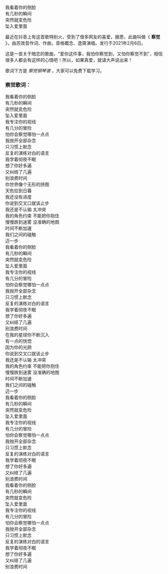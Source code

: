 

我看着你的侧脸  
有几秒的瞬间  
突然就变危险  
坠入爱里面

最近在抖音上有这首歌特别火，受到了很多网友的喜爱。据悉，此曲叫做《 **察觉** 》，由苏效音作词、作曲，音格概念、逸霄演唱。发行于2021年2月6日。

这是一首关于暗恋的歌曲，“爱你这件事，我怕你察觉到，又怕你察觉不到”，相信很多人都会有这样的心情吧！所以，如果真爱，就请大声说出来！

歌词下方是 _察觉钢琴谱_ ，大家可以免费下载学习。

### 察觉歌词：

我看着你的侧脸  
有几秒的瞬间  
突然就变危险  
坠入爱里面  
我专注你的视线  
有几分的冒险  
怕你会察觉哪怕一点点  
我抛开全部杂念  
只习惯上默念  
反复的演练对白的语言  
我学着彻夜不眠  
想了你好多遍  
又纠结了几遍  
别浪费时间  
你世界像个无形的拼图  
天色拉到日暮  
我还没有进度  
你说到交叉口就该止步  
我还是不认输 太冲突  
我的角色约束 不能把你抱住  
慢慢跌到迷雾 没准确的地图  
时间不断加速  
我们之间的碰触  
迈一步  
我看着你的侧脸  
有几秒的瞬间  
突然就变危险  
坠入爱里面  
我专注你的视线  
有几分的冒险  
怕你会察觉哪怕一点点  
我抛开全部杂念  
只习惯上默念  
反复的演练对白的语言  
我学着彻夜不眠  
想了你好多遍  
又纠结了几遍  
别浪费时间  
在我的星球你不断沉入  
有一点的恍惚  
因为你的光顾  
你说到交叉口就该止步  
我还是不认输 太冲突  
我的角色约束 不能把你抱住  
慢慢跌到迷雾 没准确的地图  
时间不断加速  
我们之间的碰触  
迈一步  
我看着你的侧脸  
有几秒的瞬间  
突然就变危险  
坠入爱里面  
我专注你的视线  
有几分的冒险  
怕你会察觉哪怕一点点  
我抛开全部杂念  
只习惯上默念  
反复的演练对白的语言  
我学着彻夜不眠  
想了你好多遍  
又纠结了几遍  
别浪费时间  
我看着你的侧脸  
有几秒的瞬间  
突然就变危险  
坠入爱里面  
我专注你的视线  
有几分的冒险  
怕你会察觉哪怕一点点  
我抛开全部杂念  
只习惯上默念  
反复的演练对白的语言  
我学着彻夜不眠  
想了你好多遍  
又纠结了几遍  
别浪费时间


